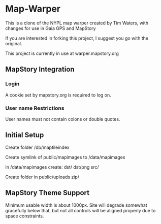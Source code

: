 Map-Warper
===============

This is a clone of the NYPL map warper created by Tim Waters, with changes for use in Gaia GPS and MapStory

If you are interested in forking this project, I suggest you go with the original.

This project is currently in use at warper.mapstory.org


## MapStory Integration

### Login
A cookie set by mapstory.org is required to log on.

### User name Restrictions
User names must not contain colons or double quotes.

## Initial Setup

Create folder /db/maptileindex

Create symlink of public/mapimages to /data/mapimages

in /data/mapimages create:
	dst/
	dst/png
	src/

Create folder in public/uploads
	zip/


## MapStory Theme Support

Minimum usable width is about 1000px. Site will degrade somewhat gracefully
below that, but not all controls will be aligned properly due to space constraints.
